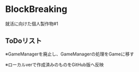 # BlockBreaking
就活に向けた個人製作物#1

## ToDoリスト

※GameManagerを廃止し、GameManagerの処理をGameに移す

※ローカルverで作成済みのものをGitHub版へ反映
